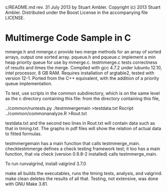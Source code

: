 c/README.md rev. 31 July 2013 by Stuart Ambler.
Copyright (c) 2013 Stuart Ambler.
Distributed under the Boost License in the accompanying file LICENSE.

# Multimerge Code Sample in C

mmerge.h and mmerge.c provide two merge methods for an array of sorted arrays,
output one sorted array.  pqueue.h and pqueue.c implement a min heap priority
queue for use by mmerge.c.  testmmerge.c tests correctness of results and times
the merge.  Compiled with gcc 4.7.2 under lubuntu 12.10, intel processor, 8 GB
RAM.  Requires installation of argtable2, tested with version 12-1.  Ported
from the C++ equivalent, with the addition of a priority queue implementation.

To test, use scripts in the common subdirectory, which is on the same level as
the c directory containing this file: from the directory containing this file,

../common/runtests.py ./testmmergemain >testdata.txt
Rscript ../common/commonanalyze.R >Rout.txt

testdata.txt and the second two lines in Rout.txt will contain data such as that
in timing.txt.  The graphs in pdf files will show the relation of actual data to
fitted formulas.

testmmergemain has a main function that calls testmmerge_main.
checktestmmerge defines a check testing framework test; it too has a main
function, that via check (version 0.9.8-2 installed) calls testmmerge_main.

To run runvalgrind, install valgrind 3.7.0

make all builds the executables, runs the timing tests, analysis, and
valgrind.  make clean deletes the results of all that.  Testing, not
extensive, was done with GNU Make 3.81.